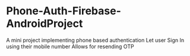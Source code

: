 # Phone-Auth-Firebase-AndroidProject
A mini project implementing phone based authentication
Let user Sign In using their mobile number
Allows for resending OTP
